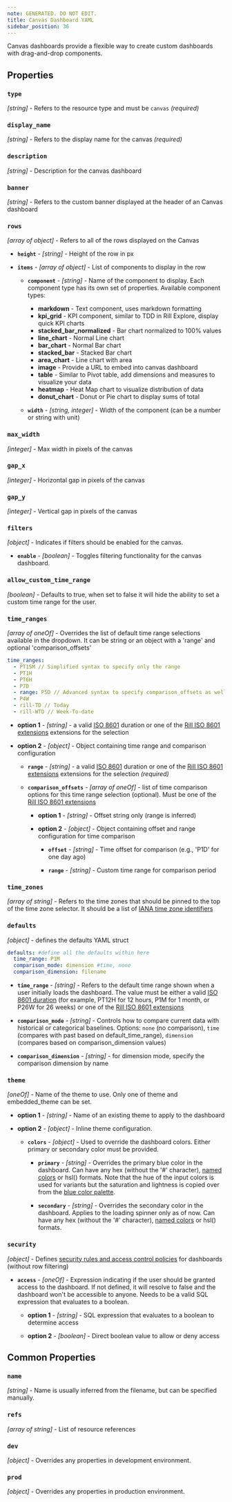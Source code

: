 ```yaml
---
note: GENERATED. DO NOT EDIT.
title: Canvas Dashboard YAML
sidebar_position: 36
---
```


Canvas dashboards provide a flexible way to create custom dashboards with drag-and-drop components.

## Properties

### `type`

_[string]_ - Refers to the resource type and must be `canvas` _(required)_

### `display_name`

_[string]_ - Refers to the display name for the canvas _(required)_

### `description`

_[string]_ - Description for the canvas dashboard 

### `banner`

_[string]_ - Refers to the custom banner displayed at the header of an Canvas dashboard 

### `rows`

_[array of object]_ - Refers to all of the rows displayed on the Canvas 

  - **`height`** - _[string]_ - Height of the row in px 

  - **`items`** - _[array of object]_ - List of components to display in the row 

    - **`component`** - _[string]_ - Name of the component to display. Each component type has its own set of properties.
    Available component types:
    
        - **markdown** - Text component, uses markdown formatting
        - **kpi_grid** - KPI component, similar to TDD in Rill Explore, display quick KPI charts
        - **stacked_bar_normalized** - Bar chart normalized to 100% values
        - **line_chart** - Normal Line chart
        - **bar_chart** - Normal Bar chart
        - **stacked_bar** - Stacked Bar chart
        - **area_chart** - Line chart with area
        - **image** - Provide a URL to embed into canvas dashboard
        - **table** - Similar to Pivot table, add dimensions and measures to visualize your data
        - **heatmap** - Heat Map chart to visualize distribution of data
        - **donut_chart** - Donut or Pie chart to display sums of total
 

    - **`width`** - _[string, integer]_ - Width of the component (can be a number or string with unit) 

### `max_width`

_[integer]_ - Max width in pixels of the canvas 

### `gap_x`

_[integer]_ - Horizontal gap in pixels of the canvas 

### `gap_y`

_[integer]_ - Vertical gap in pixels of the canvas 

### `filters`

_[object]_ - Indicates if filters should be enabled for the canvas. 

  - **`enable`** - _[boolean]_ - Toggles filtering functionality for the canvas dashboard. 

### `allow_custom_time_range`

_[boolean]_ - Defaults to true, when set to false it will hide the ability to set a custom time range for the user. 

### `time_ranges`

_[array of oneOf]_ - Overrides the list of default time range selections available in the dropdown. It can be string or an object with a 'range' and optional 'comparison_offsets'
  ```yaml
  time_ranges:
    - PT15M // Simplified syntax to specify only the range
    - PT1H
    - PT6H
    - P7D
    - range: P5D // Advanced syntax to specify comparison_offsets as well
    - P4W
    - rill-TD // Today
    - rill-WTD // Week-To-date
  ```
 

  - **option 1** - _[string]_ - a valid [ISO 8601](https://en.wikipedia.org/wiki/ISO_8601#Durations) duration or one of the [Rill ISO 8601 extensions](https://docs.rilldata.com/reference/rill-iso-extensions#extensions) extensions for the selection

  - **option 2** - _[object]_ - Object containing time range and comparison configuration

    - **`range`** - _[string]_ - a valid [ISO 8601](https://en.wikipedia.org/wiki/ISO_8601#Durations) duration or one of the [Rill ISO 8601 extensions](https://docs.rilldata.com/reference/rill-iso-extensions#extensions) extensions for the selection _(required)_

    - **`comparison_offsets`** - _[array of oneOf]_ - list of time comparison options for this time range selection (optional). Must be one of the [Rill ISO 8601 extensions](https://docs.rilldata.com/reference/rill-iso-extensions#extensions) 

      - **option 1** - _[string]_ - Offset string only (range is inferred)

      - **option 2** - _[object]_ - Object containing offset and range configuration for time comparison

        - **`offset`** - _[string]_ - Time offset for comparison (e.g., 'P1D' for one day ago) 

        - **`range`** - _[string]_ - Custom time range for comparison period 

### `time_zones`

_[array of string]_ - Refers to the time zones that should be pinned to the top of the time zone selector. It should be a list of [IANA time zone identifiers](https://en.wikipedia.org/wiki/List_of_tz_database_time_zones) 

### `defaults`

_[object]_ - defines the defaults YAML struct
  ```yaml
  defaults: #define all the defaults within here
    time_range: P1M
    comparison_mode: dimension #time, none
    comparison_dimension: filename
  ```
 

  - **`time_range`** - _[string]_ - Refers to the default time range shown when a user initially loads the dashboard. The value must be either a valid [ISO 8601 duration](https://en.wikipedia.org/wiki/ISO_8601#Durations) (for example, PT12H for 12 hours, P1M for 1 month, or P26W for 26 weeks) or one of the [Rill ISO 8601 extensions](https://docs.rilldata.com/reference/rill-iso-extensions#extensions) 

  - **`comparison_mode`** - _[string]_ - Controls how to compare current data with historical or categorical baselines. Options: `none` (no comparison), `time` (compares with past based on default_time_range), `dimension` (compares based on comparison_dimension values) 

  - **`comparison_dimension`** - _[string]_ - for dimension mode, specify the comparison dimension by name 

### `theme`

_[oneOf]_ - Name of the theme to use. Only one of theme and embedded_theme can be set. 

  - **option 1** - _[string]_ - Name of an existing theme to apply to the dashboard

  - **option 2** - _[object]_ - Inline theme configuration.

    - **`colors`** - _[object]_ - Used to override the dashboard colors. Either primary or secondary color must be provided. 

      - **`primary`** - _[string]_ - Overrides the primary blue color in the dashboard. Can have any hex (without the '#' character), [named colors](https://www.w3.org/TR/css-color-4/#named-colors) or hsl() formats. Note that the hue of the input colors is used for variants but the saturation and lightness is copied over from the [blue color palette](https://tailwindcss.com/docs/customizing-colors). 

      - **`secondary`** - _[string]_ - Overrides the secondary color in the dashboard. Applies to the loading spinner only as of now. Can have any hex (without the '#' character), [named colors](https://www.w3.org/TR/css-color-4/#named-colors) or hsl() formats. 

### `security`

_[object]_ - Defines [security rules and access control policies](/manage/security) for dashboards (without row filtering) 

  - **`access`** - _[oneOf]_ - Expression indicating if the user should be granted access to the dashboard. If not defined, it will resolve to false and the dashboard won't be accessible to anyone. Needs to be a valid SQL expression that evaluates to a boolean. 

    - **option 1** - _[string]_ - SQL expression that evaluates to a boolean to determine access

    - **option 2** - _[boolean]_ - Direct boolean value to allow or deny access

## Common Properties

### `name`

_[string]_ - Name is usually inferred from the filename, but can be specified manually. 

### `refs`

_[array of string]_ - List of resource references 

### `dev`

_[object]_ - Overrides any properties in development environment. 

### `prod`

_[object]_ - Overrides any properties in production environment. 